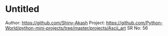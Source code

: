 # Untitled

Author: https://github.com/Shiny-Akash
Project: https://github.com/Python-World/python-mini-projects/tree/master/projects/Ascii_art
SR No: 56